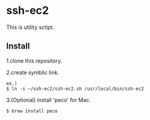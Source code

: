 # ssh-ec2
This is utility sctipt.

## Install
1.clone this repository.

2.create symblic link.
```
ex.)
$ ln -s ~/ssh-ec2/ssh-ec2.sh /usr/local/bin/ssh-ec2
```

3.(Optional) install 'peco' for Mac.
```
$ brew install peco
```
